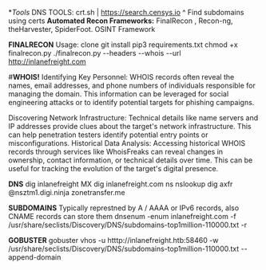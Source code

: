 **Tools*
DNS TOOLS: crt.sh | https://search.censys.io
^ Find subdomains using certs
**Automated Recon Frameworks:**
FinalRecon , Recon-ng, theHarvester, SpiderFoot. OSINT Framework

**FINALRECON**
Usage:
clone git
install pip3 requirements.txt
chmod +x finalrecon.py
./finalrecon.py --headers --whois --url http://inlanefreight.com


#****WHOIS!****
Identifying Key Personnel: WHOIS records often reveal the names, email addresses, and phone numbers of individuals responsible for managing the domain. This information can be leveraged for social engineering attacks or to identify potential targets for phishing campaigns.  

Discovering Network Infrastructure: Technical details like name servers and IP addresses provide clues about the target's network infrastructure. This can help penetration testers identify potential entry points or misconfigurations.
Historical Data Analysis: Accessing historical WHOIS records through services like WhoisFreaks can reveal changes in ownership, contact information, or technical details over time. This can be useful for tracking the evolution of the target's digital presence.


**DNS**
dig inlanefreight MX
dig inlanefreight.com ns
nslookup
dig axfr @nsztm1.digi.ninja zonetransfer.me

**SUBDOMAINS**
Typically represtned by A / AAAA or IPv6 records, also CNAME records can store them
dnsenum -enum inlanefreight.com -f /usr/share/seclists/Discovery/DNS/subdomains-top1million-110000.txt -r

**GOBUSTER**
gobuster vhos -u htttp://inlanefreight.htb:58460 -w /usr/share/seclists/Discovery/DNS/subdomains-top1million-110000.txt --append-domain

